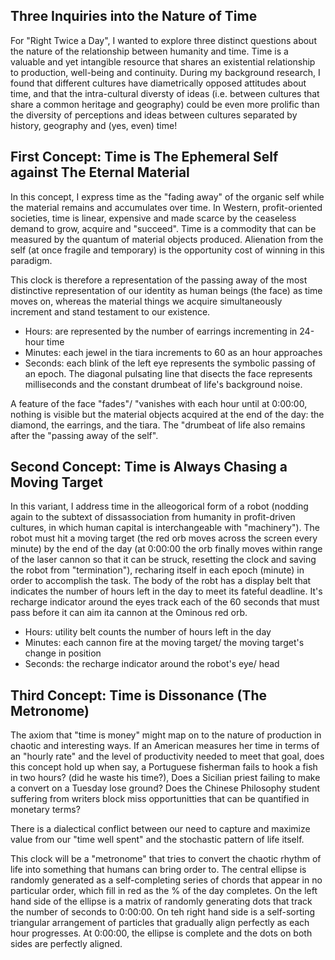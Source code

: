 ## Three Inquiries into the Nature of Time

For "Right Twice a Day", I wanted to explore three distinct questions about the nature of the relationship between humanity and time. Time is a valuable and yet intangible resource that shares an existential relationship to production, well-being and continuity. During my background research, I found that different cultures have diametrically opposed attitudes about time, and that the intra-cultural diversty of ideas (i.e. between cultures that share a common heritage and geography) could be even more prolific than the diversity of perceptions and ideas between cultures separated by history, geography and (yes, even) time!

## First Concept: Time is The Ephemeral Self against The Eternal Material 
In this concept, I express time as the "fading away" of the organic self while the material remains and accumulates over time. In Western, profit-oriented societies, time is linear, expensive and made scarce by the ceaseless demand to grow, acquire and "succeed". Time is a commodity that can be measured by the quantum of material objects produced. Alienation from the self (at once fragile and temporary) is the opportunity cost of winning in this paradigm. 

This clock is therefore a representation of the passing away of the most distinctive representation of our identity as human beings (the face) as time moves on, whereas the material things we acquire simultaneously increment and stand testament to our existence.

* Hours: are represented by the number of earrings incrementing in 24-hour time
* Minutes: each jewel in the tiara increments to 60 as an hour approaches
* Seconds: each blink of the left eye represents the symbolic passing of an epoch. The diagonal pulsating line that disects the face represents milliseconds and the constant drumbeat of life's background noise.

A feature of the face "fades"/ "vanishes with each hour until at 0:00:00, nothing is visible but the material objects acquired at the end of the day: the diamond, the earrings, and the tiara. The "drumbeat of life also remains after the "passing away of the self".

## Second Concept: Time is Always Chasing a Moving Target
In this variant, I address time in the alleogorical form of a robot (nodding again to the subtext of dissassociation from humanity in profit-driven cultures, in which human capital is interchangeable with "machinery"). The robot must hit a moving target (the red orb moves across the screen every minute) by the end of the day (at 0:00:00 the orb finally moves within range of the laser cannon so that it can be struck, resetting the clock and saving the robot from "termination"), recharing itself in each epoch (minute) in order to accomplish the task. The body of the robt has a display belt that indicates the number of hours left in the day to meet its fateful deadline. It's recharge indicator around the eyes track each of the 60 seconds that must pass before it can aim ita cannon at the Ominous red orb. 

* Hours: utility belt counts the number of hours left in the day
* Minutes: each cannon fire at the moving target/ the moving target's change in position
* Seconds: the recharge indicator around the robot's eye/ head


## Third Concept: Time is Dissonance (The Metronome)
The axiom that "time is money" might map on to the nature of production in chaotic and interesting ways. If an American measures her time in terms of an "hourly rate" and the level of productivity needed to meet that goal, does this concept hold up when say, a Portuguese fisherman fails to hook a fish in two hours? (did he waste his time?), Does a Sicilian priest failing to make a convert on a Tuesday lose ground? Does the Chinese Philosophy student suffering from writers block miss opportunitties that can be quantified in monetary terms?

There is a dialectical conflict between our need to capture and maximize value from our "time well spent" and the stochastic pattern of life itself. 

This clock will be a "metronome" that tries to convert the chaotic rhythm of life into something that humans can bring order to. The central ellipse is randomly generated as a self-completing series of chords that appear in no particular order, which fill in red as the % of the day completes. On the left hand side of the ellipse is a matrix of randomly generating dots that track the number of seconds to 0:00:00. On teh right hand side is a self-sorting triangular arrangement of particles that gradually align perfectly as each hour progresses. At 0:00:00, the ellipse is complete and the dots on both sides are perfectly aligned. 
